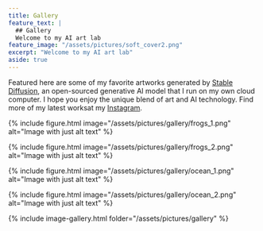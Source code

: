 ```yaml
---
title: Gallery
feature_text: |
  ## Gallery
  Welcome to my AI art lab
feature_image: "/assets/pictures/soft_cover2.png"
excerpt: "Welcome to my AI art lab"
aside: true
---
```


Featured here are some of my favorite artworks generated by [Stable Diffusion](https://en.wikipedia.org/wiki/Stable_Diffusion), an open-sourced generative AI model that I run on my own cloud computer. I hope you enjoy the unique blend of art and AI technology. Find more of my latest worksat my [Instagram](https://www.instagram.com/anranandychen/?hl=en).

{% include figure.html image="/assets/pictures/gallery/frogs_1.png" alt="Image with just alt text" %}

{% include figure.html image="/assets/pictures/gallery/frogs_2.png" alt="Image with just alt text" %}

{% include figure.html image="/assets/pictures/gallery/ocean_1.png" alt="Image with just alt text" %}

{% include figure.html image="/assets/pictures/gallery/ocean_2.png" alt="Image with just alt text" %}

{% include image-gallery.html folder="/assets/pictures/gallery" %}
